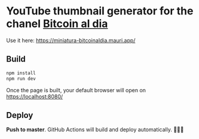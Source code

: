 # YouTube thumbnail generator for the chanel [Bitcoin al dia](https://www.youtube.com/channel/UCA58hhLv4pdgDjBW5oNSklA)

Use it here: <https://miniatura-bitcoinaldia.mauri.app/>

## Build

```bash
npm install
npm run dev
```

Once the page is built, your default browser will open on <https://localhost:8080/>

## Deploy

**Push to master**. GitHub Actions will build and deploy automatically. 🧙🏻‍♂️
